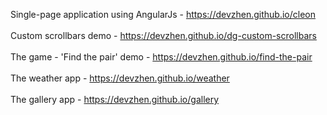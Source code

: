 Single-page application using AngularJs - <a href="https://devzhen.github.io/cleon">https://devzhen.github.io/cleon</a>
<br>
<br>
Custom scrollbars demo - <a href="https://devzhen.github.io/dg-custom-scrollbars">https://devzhen.github.io/dg-custom-scrollbars</a>
<br>
<br>
The game - 'Find the pair' demo - <a href="https://devzhen.github.io/find-the-pair">https://devzhen.github.io/find-the-pair</a>
<br>
<br>
The weather app - <a href="https://devzhen.github.io/weather">https://devzhen.github.io/weather</a>
<br>
<br>
The gallery app - <a href="https://devzhen.github.io/gallery">https://devzhen.github.io/gallery</a>